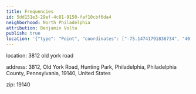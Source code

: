 ```yaml
---
title: Frequencies
id: 5dd151e3-29ef-4c81-9150-faf10cbf6da4
neighborhood: North Philadelphia
attribution: Benjamin Volta
publish: true
location: '{"type": "Point", "coordinates": ["-75.14741791836734", "40.01066536734694"]}'
---
```


location: 3812 old york road


            






            
address: 3812, Old York Road, Hunting Park, Philadelphia, Philadelphia County, Pennsylvania, 19140, United States



zip: 19140



                